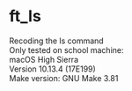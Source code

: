 # ft_ls
Recoding the ls command\
Only tested on school machine:\
macOS High Sierra\
Version 10.13.4 (17E199)\
Make version: GNU Make 3.81
